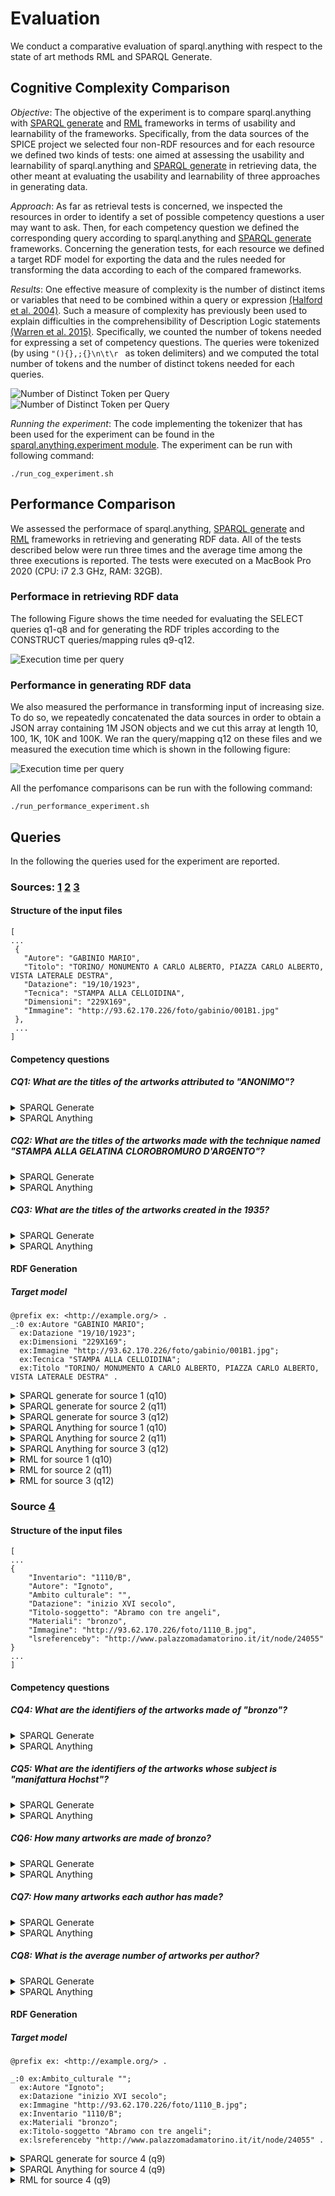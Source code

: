 # Evaluation

We conduct a comparative evaluation of sparql.anything with respect to the state of art methods RML and SPARQL Generate.

## Cognitive Complexity Comparison

*Objective*: The objective of the experiment is to compare sparql.anything with [SPARQL generate](https://ci.mines-stetienne.fr/sparql-generate/) and [RML](https://rml.io/) frameworks in terms of usability and learnability of the frameworks. Specifically,  from the data sources of the SPICE project  we selected four non-RDF resources and for each resource we defined two kinds of tests: one aimed at assessing the usability and learnability of sparql.anything and [SPARQL generate](https://ci.mines-stetienne.fr/sparql-generate/) in retrieving data, the other meant at evaluating  the usability and learnability of three approaches   in generating data. 

*Approach*: As far as retrieval tests is concerned, we inspected the resources in order to identify a set of possible competency questions a user may want to ask. Then, for each competency question we defined the corresponding query according to sparql.anything and [SPARQL generate](https://ci.mines-stetienne.fr/sparql-generate/) frameworks.
Concerning the generation tests, for each resource we defined a target RDF model for exporting the data and the rules needed for transforming the data according to each of the compared frameworks.

*Results*: One effective measure of complexity is the number of distinct items or variables that need to be combined within a query or expression [(Halford et al. 2004)](https://www.tandfonline.com/doi/pdf/10.1080/13546780442000033?casa_token=4fEYMB3PswAAAAAA:wfaeKgz51sDOGKdq2KWDn38Iu-Pah0iGmXxMoG6SJIu1Zxv9PR7fcTuFLCdGTnNgiyh8YhamfjeZ). Such a measure of complexity has previously been used to explain difficulties in the comprehensibility of Description Logic statements [(Warren et al. 2015)](https://dl.acm.org/doi/abs/10.1145/2814864.2814866?casa_token=BLtmqOwo4ZUAAAAA:DYqfYy_tnY2GebHD2aG7NBDt2MjT6raKKBNJsrQj1HPofuFnVaykpETzu-PA-YPaShIUT1cUujU). 
Specifically, we counted the number of tokens needed for expressing a set of competency questions.
The queries were tokenized (by using ``"(){},;{}\n\t\r `` as token delimiters) and we computed the total number of tokens  and the number of distinct tokens needed for each queries. 



![Number of Distinct Token per Query](https://raw.githubusercontent.com/spice-h2020/sparql.anything/main/experiment/img/chart.png)![Number of Distinct Token per Query](https://raw.githubusercontent.com/spice-h2020/sparql.anything/main/experiment/img/number_of_tokens.png)


*Running the experiment*: The code implementing the tokenizer that has been used for the experiment can be found in the [sparql.anything.experiment module](https://github.com/spice-h2020/sparql.anything/tree/main/sparql.anything.experiment).
The experiment can be run with following command:

```
./run_cog_experiment.sh
```


## Performance Comparison
We assessed the performace of sparql.anything, [SPARQL generate](https://ci.mines-stetienne.fr/sparql-generate/) and [RML](https://rml.io/) frameworks in retrieving and generating RDF data.  All of the tests described below were run three times and the average time among the three executions is reported.
The tests were executed on a MacBook Pro 2020 (CPU: i7 2.3 GHz, RAM: 32GB).

### Performace in retrieving RDF data
The following Figure shows the time needed for evaluating the SELECT queries q1-q8 and for generating the RDF triples according to the CONSTRUCT queries/mapping rules q9-q12.

![Execution time per  query](https://raw.githubusercontent.com/spice-h2020/sparql.anything/main/experiment/img/execution_time_queries.png)

### Performance in generating RDF data

We also measured the performance in transforming input of increasing size. 
To do so, we  repeatedly concatenated the data sources in order to obtain a JSON array containing 1M JSON objects and we cut this array at length 10, 100, 1K, 10K and 100K.
We ran the query/mapping q12 on these files and we measured the execution time which is shown in the following figure:

![Execution time per  query](https://raw.githubusercontent.com/spice-h2020/sparql.anything/main/experiment/img/execution_time_increasing_input.png)


All the perfomance comparisons can be run with the following command:

```
./run_performance_experiment.sh
```


## Queries

In the following the queries used for the experiment are reported.

### Sources: [1](https://raw.githubusercontent.com/spice-h2020/sparql.anything/main/experiment/data/COLLEZIONI_FONDO_GABINIO_MARZO_2017%20json.json) [2](https://raw.githubusercontent.com/spice-h2020/sparql.anything/main/experiment/data/COLLEZIONI_GAM.json) [3](https://raw.githubusercontent.com/spice-h2020/sparql.anything/main/experiment/data/COLLEZIONI_MAO.json)

#### Structure of the input files

```
[
...
 {
   "Autore": "GABINIO MARIO",
   "Titolo": "TORINO/ MONUMENTO A CARLO ALBERTO, PIAZZA CARLO ALBERTO, VISTA LATERALE DESTRA",
   "Datazione": "19/10/1923",
   "Tecnica": "STAMPA ALLA CELLOIDINA",
   "Dimensioni": "229X169",
   "Immagine": "http://93.62.170.226/foto/gabinio/001B1.jpg"
 },
 ...
]

```

#### Competency questions

##### CQ1: What are the titles of the artworks attributed to "ANONIMO"?


<details><summary>SPARQL Generate</summary>
	
```
PREFIX ite: <http://w3id.org/sparql-generate/iter/>

SELECT DISTINCT ?titolo
ITERATOR ite:JSONPath(<https://raw.githubusercontent.com/spice-h2020/sparql.anything/main/experiment/data/COLLEZIONI_FONDO_GABINIO_MARZO_2017%20json.json>,"$[*]","$.Autore","$.Titolo") AS ?obj ?autore ?titolo
WHERE{
	FILTER(REGEX(?autore,".*ANONIMO.*","i"))
}


```

</details>




<details><summary>SPARQL Anything</summary>
	
```
PREFIX source: <https://raw.githubusercontent.com/spice-h2020/sparql.anything/main/experiment/data/COLLEZIONI_FONDO_GABINIO_MARZO_2017%20json.json/>

SELECT DISTINCT ?titolo
WHERE{

	SERVICE <facade-x:https://raw.githubusercontent.com/spice-h2020/sparql.anything/main/experiment/data/COLLEZIONI_FONDO_GABINIO_MARZO_2017%20json.json> {
		?s source:Autore "ANONIMO" .
		?s source:Titolo ?titolo .
	}
}


```

</details>


##### CQ2: What are the titles of the artworks made with the technique named "STAMPA ALLA GELATINA CLOROBROMURO D'ARGENTO"?


<details><summary>SPARQL Generate</summary>
	
```
PREFIX ite: <http://w3id.org/sparql-generate/iter/>


SELECT DISTINCT ?titolo
ITERATOR ite:JSONPath(<https://raw.githubusercontent.com/spice-h2020/sparql.anything/main/experiment/data/COLLEZIONI_FONDO_GABINIO_MARZO_2017%20json.json>,"$[*]","$.Tecnica","$.Titolo") AS ?obj ?technique ?titolo
WHERE{
  FILTER(REGEX(?technique,".*STAMPA ALLA GELATINA CLOROBROMURO D'ARGENTO.*","i"))
}


```

</details>

<details><summary>SPARQL Anything</summary>
	
```

PREFIX source: <https://raw.githubusercontent.com/spice-h2020/sparql.anything/main/experiment/data/COLLEZIONI_FONDO_GABINIO_MARZO_2017%20json.json/>

SELECT DISTINCT ?titolo
WHERE{

	SERVICE <facade-x:https://raw.githubusercontent.com/spice-h2020/sparql.anything/main/experiment/data/COLLEZIONI_FONDO_GABINIO_MARZO_2017%20json.json> {
		?s source:Tecnica ?technique .
		?s source:Titolo ?titolo .
		FILTER(REGEX(?technique,".*STAMPA ALLA GELATINA CLOROBROMURO D'ARGENTO.*","i"))
	}
}



```

</details>

##### CQ3: What are the titles of the artworks created in the 1935?


<details><summary>SPARQL Generate</summary>
	
```
PREFIX ite: <http://w3id.org/sparql-generate/iter/>

SELECT DISTINCT ?titolo
ITERATOR ite:JSONPath(<https://raw.githubusercontent.com/spice-h2020/sparql.anything/main/experiment/data/COLLEZIONI_FONDO_GABINIO_MARZO_2017%20json.json>,"$[*]","$.Datazione","$.Titolo") AS ?obj ?date ?titolo
WHERE{
  FILTER(REGEX(?date,".*1935.*","i"))
}


```

</details>

<details><summary>SPARQL Anything</summary>
	
```

PREFIX source: <https://raw.githubusercontent.com/spice-h2020/sparql.anything/main/experiment/data/COLLEZIONI_FONDO_GABINIO_MARZO_2017%20json.json/>

SELECT DISTINCT ?titolo
WHERE{

	SERVICE <facade-x:https://raw.githubusercontent.com/spice-h2020/sparql.anything/main/experiment/data/COLLEZIONI_FONDO_GABINIO_MARZO_2017%20json.json> {
		?s source:Datazione ?date .
		?s source:Titolo ?titolo .
		FILTER(REGEX(?date,".*1935.*","i"))
	}
}



```

</details>

#### RDF Generation

##### Target model

```
@prefix ex: <http://example.org/> .
_:0 ex:Autore "GABINIO MARIO";
  ex:Datazione "19/10/1923";
  ex:Dimensioni "229X169";
  ex:Immagine "http://93.62.170.226/foto/gabinio/001B1.jpg";
  ex:Tecnica "STAMPA ALLA CELLOIDINA";
  ex:Titolo "TORINO/ MONUMENTO A CARLO ALBERTO, PIAZZA CARLO ALBERTO, VISTA LATERALE DESTRA" .
```

<details><summary>SPARQL generate for source 1 (q10)</summary>
	
```
PREFIX ite: <http://w3id.org/sparql-generate/iter/>
PREFIX ex: <http://exmaple.org/>


GENERATE {
[] ex:Autore ?autore ;
	 ex:Datazione ?datazione ;
	 ex:Titolo ?titolo ;
   ex:Tecnica ?tecnica ;
	 ex:Immagine ?immagine ;
	 ex:Dimensioni ?dimensioni .
}
ITERATOR ite:JSONPath(<https://raw.githubusercontent.com/spice-h2020/sparql.anything/main/experiment/data/COLLEZIONI_FONDO_GABINIO_MARZO_2017%20json.json>,"$[*]","$.Autore","$.Datazione","$.Titolo","$.Tecnica","$.Immagine","$.Dimensioni") AS ?obj ?autore ?datazione ?titolo  ?tecnica ?immagine ?dimensioni

```
	
</details>



<details><summary>SPARQL generate for source 2 (q11)</summary>
	
```
PREFIX ite: <http://w3id.org/sparql-generate/iter/>
PREFIX ex: <http://exmaple.org/>


GENERATE {
[] ex:Autore ?autore ;
	 ex:Datazione ?datazione ;
	 ex:Titolo ?titolo ;
   ex:Tecnica ?tecnica ;
	 ex:Immagine ?immagine ;
	 ex:Dimensioni ?dimensioni .
}
ITERATOR ite:JSONPath(<https://raw.githubusercontent.com/spice-h2020/sparql.anything/main/experiment/data/COLLEZIONI_GAM.json>,"$[*]","$.Autore","$.Datazione","$.Titolo","$.Tecnica","$.Immagine","$.Dimensioni") AS ?obj ?autore ?datazione ?titolo  ?tecnica ?immagine ?dimensioni


```
	
</details>



<details><summary>SPARQL generate for source 3 (q12)</summary>
	
```
PREFIX ite: <http://w3id.org/sparql-generate/iter/>
PREFIX ex: <http://exmaple.org/>


GENERATE {
[] ex:Autore ?autore ;
	 ex:Datazione ?datazione ;
	 ex:Titolo ?titolo ;
   ex:Tecnica ?tecnica ;
	 ex:Immagine ?immagine ;
	 ex:Dimensioni ?dimensioni .
}
ITERATOR ite:JSONPath(<https://raw.githubusercontent.com/spice-h2020/sparql.anything/main/experiment/data/COLLEZIONI_MAO.json>,"$[*]","$.Autore","$.Datazione","$.Titolo","$.Tecnica","$.Immagine","$.Dimensioni") AS ?obj ?autore ?datazione ?titolo  ?tecnica ?immagine ?dimensioni

```
	
</details>

<details><summary>SPARQL Anything for source 1 (q10)</summary>
	
```

PREFIX ex: <http://exmaple.org/>
CONSTRUCT {
	_:b  ex:Autore     ?a ;
            ex:Datazione  ?d ;
           ex:Dimensioni ?dim ;
            ex:Immagine   ?im ;
            ex:Tecnica    ?s ;
            ex:Titolo    ?t .
} WHERE {
	SERVICE <facade-x:namespace=http://exmaple.org/,location=https://raw.githubusercontent.com/spice-h2020/sparql.anything/main/experiment/data/COLLEZIONI_FONDO_GABINIO_MARZO_2017%20json.json> {
		?arr ?p _:b .
		_:b  ex:Autore     ?a ;
            ex:Datazione  ?d ;
            ex:Dimensioni ?dim ;
            ex:Immagine   ?im ;
            ex:Tecnica    ?s ;
           ex:Titolo    ?t .
	}
}

```

</details>

<details><summary>SPARQL Anything for source 2 (q11)</summary>
	
```
PREFIX ex: <http://exmaple.org/>
CONSTRUCT {
	_:b  ex:Autore     ?a ;
            ex:Datazione  ?d ;
           ex:Dimensioni ?dim ;
            ex:Immagine   ?im ;
            ex:Tecnica    ?s ;
            ex:Titolo    ?t .
} WHERE {
	SERVICE <facade-x:namespace=http://exmaple.org/,location=https://raw.githubusercontent.com/spice-h2020/sparql.anything/main/experiment/data/COLLEZIONI_GAM.json> {
		?arr ?p _:b .
		_:b  ex:Autore     ?a ;
            ex:Datazione  ?d ;
            ex:Dimensioni ?dim ;
            ex:Immagine   ?im ;
            ex:Tecnica    ?s ;
           ex:Titolo    ?t .
	}
}

```

</details>

<details><summary>SPARQL Anything for source 3 (q12)</summary>
	
```
PREFIX ex: <http://exmaple.org/>
CONSTRUCT {
	_:b  ex:Autore     ?a ;
            ex:Datazione  ?d ;
           ex:Dimensioni ?dim ;
            ex:Immagine   ?im ;
            ex:Tecnica    ?s ;
            ex:Titolo    ?t .
} WHERE {
	SERVICE <facade-x:namespace=http://exmaple.org/,location=https://raw.githubusercontent.com/spice-h2020/sparql.anything/main/experiment/data/COLLEZIONI_MAO.json> {
		?arr ?p _:b .
		_:b  ex:Autore     ?a ;
            ex:Datazione  ?d ;
            ex:Dimensioni ?dim ;
            ex:Immagine   ?im ;
            ex:Tecnica    ?s ;
           ex:Titolo    ?t .
	}
}

```

</details>

<details><summary>RML for source 1 (q10)</summary>
	
```
@prefix rml: <http://semweb.mmlab.be/ns/rml#> .
@prefix rr: <http://www.w3.org/ns/r2rml#> .
@prefix ql: <http://semweb.mmlab.be/ns/ql#> .
@prefix : <http://example.org/rules/> .
@prefix ex: <http://example.org/> .

:TriplesMap a rr:TriplesMap;
  rml:logicalSource [
    rml:source "https://raw.githubusercontent.com/spice-h2020/sparql.anything/main/experiment/data/COLLEZIONI_FONDO_GABINIO_MARZO_2017%20json.json";
    rml:referenceFormulation ql:JSONPath;
    rml:iterator "$.[*]"
  ].

:TriplesMap rr:subjectMap [
  rr:termType rr:BlankNode
].

:TriplesMap rr:predicateObjectMap [
  rr:predicate ex:Autore ;
  rr:objectMap [
  rml:reference "Autore"
 ]
].



:TriplesMap rr:predicateObjectMap [
  rr:predicate ex:Datazione ;
  rr:objectMap [
  rml:reference "Datazione"
 ]
].



:TriplesMap rr:predicateObjectMap [
  rr:predicate ex:Titolo ;
  rr:objectMap [
  rml:reference "Titolo"
 ]
].

:TriplesMap rr:predicateObjectMap [
  rr:predicate ex:Tecnica ;
  rr:objectMap [
  rml:reference "Tecnica"
 ]
].


:TriplesMap rr:predicateObjectMap [
  rr:predicate ex:Immagine ;
  rr:objectMap [
  rml:reference "Immagine"
 ]
].

:TriplesMap rr:predicateObjectMap [
  rr:predicate ex:Dimensioni ;
  rr:objectMap [
  rml:reference "Dimensioni"
 ]
].


```
	
</details>


<details><summary>RML for source 2 (q11)</summary>
	
```
@prefix rml: <http://semweb.mmlab.be/ns/rml#> .
@prefix rr: <http://www.w3.org/ns/r2rml#> .
@prefix ql: <http://semweb.mmlab.be/ns/ql#> .
@prefix : <http://example.org/rules/> .
@prefix ex: <http://example.org/> .

:TriplesMap a rr:TriplesMap;
  rml:logicalSource [
    rml:source "https://raw.githubusercontent.com/spice-h2020/sparql.anything/main/experiment/data/COLLEZIONI_GAM.json";
    rml:referenceFormulation ql:JSONPath;
    rml:iterator "$.[*]"
  ].

:TriplesMap rr:subjectMap [
  rr:termType rr:BlankNode
].

:TriplesMap rr:predicateObjectMap [
  rr:predicate ex:Autore ;
  rr:objectMap [
  rml:reference "Autore"
 ]
].



:TriplesMap rr:predicateObjectMap [
  rr:predicate ex:Datazione ;
  rr:objectMap [
  rml:reference "Datazione"
 ]
].



:TriplesMap rr:predicateObjectMap [
  rr:predicate ex:Titolo ;
  rr:objectMap [
  rml:reference "Titolo"
 ]
].

:TriplesMap rr:predicateObjectMap [
  rr:predicate ex:Tecnica ;
  rr:objectMap [
  rml:reference "Tecnica"
 ]
].


:TriplesMap rr:predicateObjectMap [
  rr:predicate ex:Immagine ;
  rr:objectMap [
  rml:reference "Immagine"
 ]
].

:TriplesMap rr:predicateObjectMap [
  rr:predicate ex:Dimensioni ;
  rr:objectMap [
  rml:reference "Dimensioni"
 ]
].



```
	
</details>

<details><summary>RML for source 3 (q12)</summary>
	
```
@prefix rml: <http://semweb.mmlab.be/ns/rml#> .
@prefix rr: <http://www.w3.org/ns/r2rml#> .
@prefix ql: <http://semweb.mmlab.be/ns/ql#> .
@prefix : <http://example.org/rules/> .
@prefix ex: <http://example.org/> .

:TriplesMap a rr:TriplesMap;
  rml:logicalSource [
    rml:source "https://raw.githubusercontent.com/spice-h2020/sparql.anything/main/experiment/data/COLLEZIONI_MAO.json";
    rml:referenceFormulation ql:JSONPath;
    rml:iterator "$.[*]"
  ].

:TriplesMap rr:subjectMap [
  rr:termType rr:BlankNode
].

:TriplesMap rr:predicateObjectMap [
  rr:predicate ex:Autore ;
  rr:objectMap [
  rml:reference "Autore"
 ]
].



:TriplesMap rr:predicateObjectMap [
  rr:predicate ex:Datazione ;
  rr:objectMap [
  rml:reference "Datazione"
 ]
].



:TriplesMap rr:predicateObjectMap [
  rr:predicate ex:Titolo ;
  rr:objectMap [
  rml:reference "Titolo"
 ]
].

:TriplesMap rr:predicateObjectMap [
  rr:predicate ex:Tecnica ;
  rr:objectMap [
  rml:reference "Tecnica"
 ]
].


:TriplesMap rr:predicateObjectMap [
  rr:predicate ex:Immagine ;
  rr:objectMap [
  rml:reference "Immagine"
 ]
].

:TriplesMap rr:predicateObjectMap [
  rr:predicate ex:Dimensioni ;
  rr:objectMap [
  rml:reference "Dimensioni"
 ]
].




```
	
</details>





### Source [4](https://raw.githubusercontent.com/spice-h2020/sparql.anything/main/experiment/data/COLLEZIONI_PALAZZO_MADAMA_marzo2017.json)


#### Structure of the input files


```
[
...
{
	"Inventario": "1110/B",
	"Autore": "Ignoto",
	"Ambito culturale": "",
	"Datazione": "inizio XVI secolo",
	"Titolo-soggetto": "Abramo con tre angeli",
	"Materiali": "bronzo",
	"Immagine": "http://93.62.170.226/foto/1110_B.jpg",
	"lsreferenceby": "http://www.palazzomadamatorino.it/it/node/24055"
}
...
]

```

#### Competency questions

##### CQ4: What are the identifiers of the artworks made of "bronzo"?


<details><summary>SPARQL Generate</summary>
	
```
	
PREFIX ite: <http://w3id.org/sparql-generate/iter/>

SELECT DISTINCT ?id
ITERATOR ite:JSONPath(<https://raw.githubusercontent.com/spice-h2020/sparql.anything/main/experiment/data/COLLEZIONI_PALAZZO_MADAMA_marzo2017.json>,"$[*]","$.Inventario","$.Materiali") AS ?obj ?id ?material
WHERE{
  FILTER(REGEX(?material,".*bronzo.*","i"))
}

```

</details>

<details><summary>SPARQL Anything</summary>
	
```

PREFIX source: <https://raw.githubusercontent.com/spice-h2020/sparql.anything/main/experiment/data/COLLEZIONI_PALAZZO_MADAMA_marzo2017.json/>

SELECT DISTINCT ?id
WHERE{

	SERVICE <facade-x:https://raw.githubusercontent.com/spice-h2020/sparql.anything/main/experiment/data/COLLEZIONI_PALAZZO_MADAMA_marzo2017.json> {
		?s source:Materiali ?material .
		?s source:Inventario ?id .
		FILTER(REGEX(?material,".*bronzo.*","i"))
	}
}



```

</details>


##### CQ5: What are the identifiers of the artworks whose subject is "manifattura Hochst"?

<details><summary>SPARQL Generate</summary>

```
PREFIX ite: <http://w3id.org/sparql-generate/iter/>

SELECT DISTINCT ?id
ITERATOR ite:JSONPath(<https://raw.githubusercontent.com/spice-h2020/sparql.anything/main/experiment/data/COLLEZIONI_PALAZZO_MADAMA_marzo2017.json>,"$[*]","$.Inventario","$.['Ambito culturale']") AS ?obj ?id ?subject
WHERE{
	FILTER(REGEX(?subject,".*manifattura Hochst.*","i"))
}

```

</details>

<details><summary>SPARQL Anything</summary>
	
```

PREFIX source: <https://raw.githubusercontent.com/spice-h2020/sparql.anything/main/experiment/data/COLLEZIONI_PALAZZO_MADAMA_marzo2017.json/>

SELECT DISTINCT ?id
WHERE{

	SERVICE <facade-x:https://raw.githubusercontent.com/spice-h2020/sparql.anything/main/experiment/data/COLLEZIONI_PALAZZO_MADAMA_marzo2017.json> {
		?s ?p ?subject .
		?s source:Inventario ?id .
		FILTER(REGEX(?subject,".*manifattura Hochst.*","i"))
		FILTER(str(?p) = "https://raw.githubusercontent.com/spice-h2020/sparql.anything/main/experiment/data/COLLEZIONI_PALAZZO_MADAMA_marzo2017.json/Ambito culturale")
	}
}



```

</details>



##### CQ6: How many artworks are made of bronzo?


<details><summary>SPARQL Generate</summary>

```

PREFIX ite: <http://w3id.org/sparql-generate/iter/>

SELECT  (count(DISTINCT ?id) AS ?numberOfMadeArtworksMadeOfBronzo)
ITERATOR ite:JSONPath(<https://raw.githubusercontent.com/spice-h2020/sparql.anything/main/experiment/data/COLLEZIONI_PALAZZO_MADAMA_marzo2017.json>,"$[*]","$.Inventario","$.Materiali") AS ?obj ?id ?material
WHERE{
  FILTER(REGEX(?material,".*bronzo.*","i"))
}


```

</details>

<details><summary>SPARQL Anything</summary>
	
```

PREFIX source: <https://raw.githubusercontent.com/spice-h2020/sparql.anything/main/experiment/data/COLLEZIONI_PALAZZO_MADAMA_marzo2017.json/>

SELECT DISTINCT ?id
WHERE{

	SERVICE <facade-x:https://raw.githubusercontent.com/spice-h2020/sparql.anything/main/experiment/data/COLLEZIONI_PALAZZO_MADAMA_marzo2017.json> {
		?s source:Materiali ?material .
		?s source:Inventario ?id .
		FILTER(REGEX(?material,".*bronzo.*","i"))
	}
}



```

</details>



##### CQ7: How many artworks each author has made?

<details><summary>SPARQL Generate</summary>

```

PREFIX ite: <http://w3id.org/sparql-generate/iter/>

SELECT  ?author (count(DISTINCT ?id) AS ?numberOfWorks)
ITERATOR ite:JSONPath(<https://raw.githubusercontent.com/spice-h2020/sparql.anything/main/experiment/data/COLLEZIONI_PALAZZO_MADAMA_marzo2017.json>,"$[*]","$.Inventario","$.Autore") AS ?obj ?id ?author
WHERE{

} GROUP BY ?author



```

</details>

<details><summary>SPARQL Anything</summary>
	
```

PREFIX source: <https://raw.githubusercontent.com/spice-h2020/sparql.anything/main/experiment/data/COLLEZIONI_PALAZZO_MADAMA_marzo2017.json/>

SELECT DISTINCT ?author (count(DISTINCT ?id) AS ?numberOfWorks)
WHERE{

	SERVICE <facade-x:https://raw.githubusercontent.com/spice-h2020/sparql.anything/main/experiment/data/COLLEZIONI_PALAZZO_MADAMA_marzo2017.json> {
		?s source:Autore ?author .
		?s source:Inventario ?id .
	}
} GROUP BY ?author


```

</details>



##### CQ8: What is the average number of artworks per author?

<details><summary>SPARQL Generate</summary>

```
PREFIX ite: <http://w3id.org/sparql-generate/iter/>
PREFIX rdfs: <http://www.w3.org/2000/01/rdf-schema#>
PREFIX crm: <http://www.cidoc-crm.org/cidoc-crm/>

SELECT (AVG(?averageOfWorksPerAuthor) AS ?averageOfWorksPerAuthor)
ITERATOR <sparql-generate-queries/q7.rqg>() AS ?author ?id ?numberOfWorks
WHERE {

}

```

</details>

<details><summary>SPARQL Anything</summary>
	
```

PREFIX source: <https://raw.githubusercontent.com/spice-h2020/sparql.anything/main/experiment/data/COLLEZIONI_PALAZZO_MADAMA_marzo2017.json/>

SELECT (AVG(?numberOfWorks) AS ?averageNumberOfWorksPerAuthor) {
	{
		SELECT DISTINCT ?author (count(DISTINCT ?id) AS ?numberOfWorks)
		WHERE{

			SERVICE <facade-x:https://raw.githubusercontent.com/spice-h2020/sparql.anything/main/experiment/data/COLLEZIONI_PALAZZO_MADAMA_marzo2017.json> {
				?s source:Autore ?author .
				?s source:Inventario ?id .
			}
		} GROUP BY ?author
	}
}

```

</details>



#### RDF Generation

##### Target model

```
@prefix ex: <http://example.org/> .

_:0 ex:Ambito_culturale "";
  ex:Autore "Ignoto";
  ex:Datazione "inizio XVI secolo";
  ex:Immagine "http://93.62.170.226/foto/1110_B.jpg";
  ex:Inventario "1110/B";
  ex:Materiali "bronzo";
  ex:Titolo-soggetto "Abramo con tre angeli";
  ex:lsreferenceby "http://www.palazzomadamatorino.it/it/node/24055" .
```

<details><summary>SPARQL generate for source 4 (q9)</summary>
	
```
PREFIX ite: <http://w3id.org/sparql-generate/iter/>
PREFIX ex: <http://exmaple.org/>


PREFIX ite: <http://w3id.org/sparql-generate/iter/>
PREFIX ex: <http://exmaple.org/>


GENERATE {
[] ex:Inventario ?id ;
   ex:Autore ?autore ;
	 ex:Ambito_Culturale ?ambito_culturale ;
	 ex:Datazione ?datazione ;
	 ex:Titolo-soggetto ?titolo ;
   ex:Materiali ?material ;
	 ex:Immagine ?immagine ;
	 ex:lsreferenceby ?lsreferenceby .
}
ITERATOR ite:JSONPath(<https://raw.githubusercontent.com/spice-h2020/sparql.anything/main/experiment/data/COLLEZIONI_PALAZZO_MADAMA_marzo2017.json>,"$[*]","$.Inventario","$.Autore","$['Ambito Culturale']","$.Datazione","$.Titolo-soggetto","$.Materiali","$.Immagine","$.lsreferenceby") AS ?obj ?id ?autore ?ambito_culturale ?datazione ?titolo  ?material ?immagine ?lsreferenceby


```
	
</details>

<details><summary>SPARQL Anything for source 4 (q9)</summary>
	
```

PREFIX ex: <http://exmaple.org/>
CONSTRUCT {
	_:b ex:Inventario ?in .
		_:b ex:Autore ?a .
		_:b <http://exmaple.org/Ambito_culturale> ?ac .
		_:b ex:Datazione ?d .
		_:b ex:Titolo-soggetto ?t .
		_:b ex:Materiali ?m .
		_:b ex:Immagine ?i .
		_:b ex:lsreferenceby ?ref .
} WHERE {
	SERVICE <facade-x:namespace=http://exmaple.org/,location=https://raw.githubusercontent.com/spice-h2020/sparql.anything/main/experiment/data/COLLEZIONI_PALAZZO_MADAMA_marzo2017.json> {
		?arr ?p  _:b .
		_:b ex:Inventario ?in .
		_:b ex:Autore ?a .
		_:b ?acp ?ac .
		_:b ex:Datazione ?d .
		_:b ex:Titolo-soggetto ?t .
		_:b ex:Materiali ?m .
		_:b ex:Immagine ?i .
		_:b ex:lsreferenceby ?ref .
		FILTER(str(?acp)="http://exmaple.org/Ambito culturale")
	}
}

```

</details>



<details><summary>RML for source 4 (q9)</summary>
	
```
@prefix rml: <http://semweb.mmlab.be/ns/rml#> .
@prefix rr: <http://www.w3.org/ns/r2rml#> .
@prefix ql: <http://semweb.mmlab.be/ns/ql#> .
@prefix : <http://example.org/rules/> .
@prefix ex: <http://example.org/> .

:TriplesMap a rr:TriplesMap;
  rml:logicalSource [
    rml:source "https://raw.githubusercontent.com/spice-h2020/sparql.anything/main/experiment/data/COLLEZIONI_PALAZZO_MADAMA_marzo2017.json";
    rml:referenceFormulation ql:JSONPath;
    rml:iterator "$.[*]"
  ].

:TriplesMap rr:subjectMap [
  rr:termType rr:BlankNode 
].

:TriplesMap rr:predicateObjectMap [
  rr:predicate ex:Inventario ;
  rr:objectMap [
  rml:reference "Inventario"
 ]
].



:TriplesMap rr:predicateObjectMap [
  rr:predicate ex:Autore ;
  rr:objectMap [
  rml:reference "Autore"
 ]
].



:TriplesMap rr:predicateObjectMap [
  rr:predicate ex:Ambito_culturale ;
  rr:objectMap [
  rml:reference "Ambito culturale"
 ]
].

:TriplesMap rr:predicateObjectMap [
  rr:predicate ex:Datazione ;
  rr:objectMap [
  rml:reference "Datazione"
 ]
].


:TriplesMap rr:predicateObjectMap [
  rr:predicate ex:Titolo-soggetto ;
  rr:objectMap [
  rml:reference "Titolo-soggetto"
 ]
].

:TriplesMap rr:predicateObjectMap [
  rr:predicate ex:Materiali ;
  rr:objectMap [
  rml:reference "Materiali"
 ]
].

:TriplesMap rr:predicateObjectMap [
  rr:predicate ex:Immagine ;
  rr:objectMap [
  rml:reference "Immagine" ;
 ]
].


:TriplesMap rr:predicateObjectMap [
  rr:predicate ex:lsreferenceby ;
  rr:objectMap [
  rml:reference "lsreferenceby"
 ]
].
```
	
</details>


